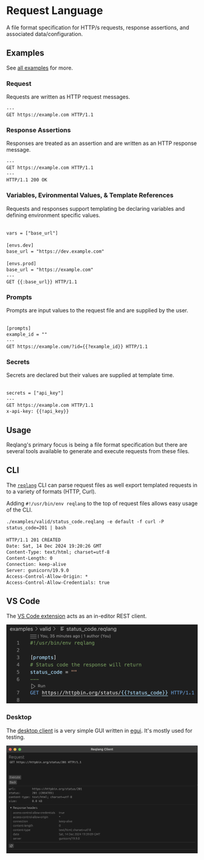 # Request Language

A file format specification for HTTP/s requests, response assertions, and associated data/configuration.

## Examples

See [all examples](./examples) for more.

### Request

Requests are written as HTTP request messages.

```reqlang
---
GET https://example.com HTTP/1.1
```

### Response Assertions

Responses are treated as an assertion and are written as an HTTP response message.

```reqlang
---
GET https://example.com HTTP/1.1
---
HTTP/1.1 200 OK
```

### Variables, Evironmental Values, & Template References

Requests and responses support templating be declaring variables and defining environment specific values.

```reqlang

vars = ["base_url"]

[envs.dev]
base_url = "https://dev.example.com"

[envs.prod]
base_url = "https://example.com"
---
GET {{:base_url}} HTTP/1.1
```

### Prompts

Prompts are input values to the request file and are supplied by the user.

```reqlang

[prompts]
example_id = ""
---
GET https://example.com/?id={{?example_id}} HTTP/1.1
```

### Secrets

Secrets are declared but their values are supplied at template time.

```reqlang

secrets = ["api_key"]
---
GET https://example.com HTTP/1.1
x-api-key: {{!api_key}}
```

## Usage

Reqlang's primary focus is being a file format specification but there are several tools available to generate and execute requests from these files.

## CLI

The [`reqlang`](./cli) CLI can parse request files as well export templated requests in to a variety of formats (HTTP, Curl).

Adding `#!/usr/bin/env reqlang` to the top of request files allows easy usage of the CLI.

```shell
./examples/valid/status_code.reqlang -e default -f curl -P status_code=201 | bash

HTTP/1.1 201 CREATED
Date: Sat, 14 Dec 2024 19:20:26 GMT
Content-Type: text/html; charset=utf-8
Content-Length: 0
Connection: keep-alive
Server: gunicorn/19.9.0
Access-Control-Allow-Origin: *
Access-Control-Allow-Credentials: true
```

## VS Code

The [VS Code extension](./vsc) acts as an in-editor REST client.

![VS Code Extension Screenshot](./vsc/screenshot.png)

### Desktop

The [desktop client](./reqlang-client) is a very simple GUI written in [egui](https://github.com/emilk/egui). It's mostly used for testing.

![GUI Client Screenshot](./reqlang-client/screenshot.png)
